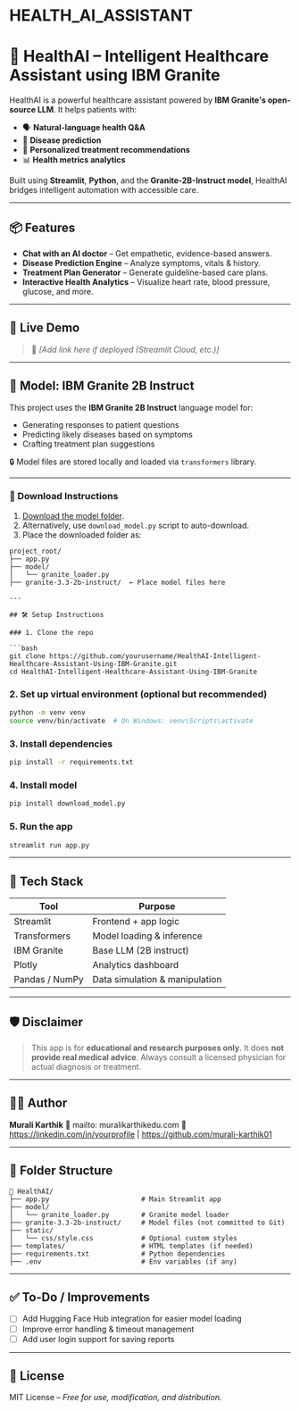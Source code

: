 # HEALTH_AI_ASSISTANT

# 🤖 HealthAI – Intelligent Healthcare Assistant using IBM Granite

HealthAI is a powerful healthcare assistant powered by **IBM Granite's open-source LLM**. It helps patients with:

* 🗣️ **Natural-language health Q\&A**
* 🧫 **Disease prediction**
* 💊 **Personalized treatment recommendations**
* 📊 **Health metrics analytics**

Built using **Streamlit**, **Python**, and the **Granite-2B-Instruct model**, HealthAI bridges intelligent automation with accessible care.

---

## 📦 Features

* **Chat with an AI doctor** – Get empathetic, evidence-based answers.
* **Disease Prediction Engine** – Analyze symptoms, vitals & history.
* **Treatment Plan Generator** – Generate guideline-based care plans.
* **Interactive Health Analytics** – Visualize heart rate, blood pressure, glucose, and more.

---

## 🚀 Live Demo

> 🔗 *\[Add link here if deployed (Streamlit Cloud, etc.)]*

---

## 🧠 Model: IBM Granite 2B Instruct

This project uses the **IBM Granite 2B Instruct** language model for:
- Generating responses to patient questions
- Predicting likely diseases based on symptoms
- Crafting treatment plan suggestions

🔒 Model files are stored locally and loaded via `transformers` library.

---

### 📅 Download Instructions

1. [Download the model folder](https://huggingface.co/ibm-granite/granite-3.3-2b-instruct).
2. Alternatively, use `download_model.py` script to auto-download.
3. Place the downloaded folder as:

```
project_root/
├── app.py
├── model/
│   └── granite_loader.py
├── granite-3.3-2b-instruct/  ← Place model files here

---

## 🛠️ Setup Instructions

### 1. Clone the repo

```bash
git clone https://github.com/yourusername/HealthAI-Intelligent-Healthcare-Assistant-Using-IBM-Granite.git
cd HealthAI-Intelligent-Healthcare-Assistant-Using-IBM-Granite
```

### 2. Set up virtual environment (optional but recommended)

```bash
python -m venv venv
source venv/bin/activate  # On Windows: venv\Scripts\activate
```

### 3. Install dependencies

```bash
pip install -r requirements.txt
```
### 4. Install model

```bash
pip install download_model.py
```

### 5. Run the app

```bash
streamlit run app.py
```

---

## 🧠 Tech Stack

| Tool           | Purpose                        |
| -------------- | ------------------------------ |
| Streamlit      | Frontend + app logic           |
| Transformers   | Model loading & inference      |
| IBM Granite    | Base LLM (2B instruct)         |
| Plotly         | Analytics dashboard            |
| Pandas / NumPy | Data simulation & manipulation |

---

## 🛡️ Disclaimer

> This app is for **educational and research purposes only**.
> It does **not provide real medical advice**. Always consult a licensed physician for actual diagnosis or treatment.

---

## 👨‍💼 Author

**Murali Karthik**
📧 mailto: muralikarthikedu.com
🔗 https://linkedin.com/in/yourprofile | https://github.com/murali-karthik01

---

## 📂 Folder Structure

```
📆 HealthAI/
├── app.py                       # Main Streamlit app
├── model/
│   └── granite_loader.py        # Granite model loader
├── granite-3.3-2b-instruct/     # Model files (not committed to Git)
├── static/
│   └── css/style.css            # Optional custom styles
├── templates/                   # HTML templates (if needed)
├── requirements.txt             # Python dependencies
├── .env                         # Env variables (if any)
```

---

## ✅ To-Do / Improvements

* [ ] Add Hugging Face Hub integration for easier model loading
* [ ] Improve error handling & timeout management
* [ ] Add user login support for saving reports

---

## 📝 License

MIT License – *Free for use, modification, and distribution.*
